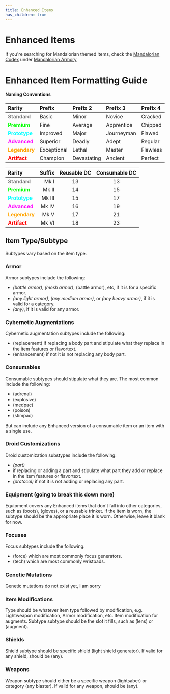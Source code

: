 ```yaml
---
title: Enhanced Items
has_children: true
---
```


# Enhanced Items

If you're searching for Mandalorian themed items, check the [Mandalorian Codex](<../Mandalorian Codex>) under [Mandalorian Armory](<../Mandalorian Codex/Mandalorian Armory>)

# Enhanced Item Formatting Guide

#### Naming Conventions

|Rarity|Prefix|Prefix 2|Prefix 3|Prefix 4|
|:--|:--|:--|:--|:--|
|<font style="color:gray">**Standard**</font>|Basic|Minor|Novice|Cracked|
|<font style="color:lime">**Premium**</font>|Fine|Average|Apprentice|Chipped|
|<font style="color:cyan">**Prototype**</font>|Improved|Major|Journeyman|Flawed|
|<font style="color:fuchsia">**Advanced**</font>|Superior|Deadly|Adept|Regular|
|<font style="color:orange">**Legendary**</font>|Exceptional|Lethal|Master|Flawless|
|<font style="color:red">**Artifact**</font>|Champion|Devastating|Ancient|Perfect|

|Rarity|Suffix|Reusable DC|Consumable DC|
|:--|--:|:--:|:--:|
|<font style="color:gray">**Standard**</font>|Mk I|13|13|
|<font style="color:lime">**Premium**</font>|Mk II|14|15|
|<font style="color:cyan">**Prototype**</font>|Mk III|15|17|
|<font style="color:fuchsia">**Advanced**</font>|Mk IV|16|19|
|<font style="color:orange">**Legendary**</font>|Mk V|17|21|
|<font style="color:red">**Artifact**</font>|Mk VI|18|23|

## Item Type/Subtype
Subtypes vary based on the item type.

### Armor
Armor subtypes include the following:
- *(battle armor)*, *(mesh armor)*, (battle armor), etc, if it is for a specific armor.
- *(any light armor)*, *(any medium armor)*, or *(any heavy armor)*, if it is valid for a category.
- *(any)*, if it is valid for any armor.

### Cybernetic Augmentations
Cybernetic augmentation subtypes include the following:
- (replacement) if replacing a body part and stipulate what they replace in the item features or flavortext.
- (enhancement) if not it is not replacing any body part.

### Consumables
Consumable subtypes should stipulate what they are.
The most common include the following: 
- (adrenal)
- (explosive)
- (medpac)
- (poison)
- (stimpac)

But can include any Enhanced version of a consumable item or an item with a single use.

### Droid Customizations
Droid customization substypes include the following:
- *(part)*
 - if replacing or adding a part and stipulate what part they add or replace in the item features or flavortext.
- *(protocol)* if not it is not adding or replacing any part.

### Equipment (going to break this down more)
Equipment covers any Enhanced items that don't fall into other categories, such as (boots), (gloves), or a reusable trinket. If the item is worn, the subtype should be the appropriate place it is worn. Otherwise, leave it blank for now.

### Focuses
Focus subtypes include the following.
- (force) which are most commonly focus generators.
- (tech) which are most commonly wristpads.

### Genetic Mutations
Genetic mutations do not exist yet, I am sorry

### Item Modifications
Type should be whatever item type followed by modification, e.g. Lightweapon modification, Armor modification, etc. Item modification for augments. Subtype subtype should be the slot it fills, such as (lens) or (augment).

### Shields
Shield subtype should be specific shield (light shield generator). If valid for any shield, should be (any).

### Weapons
Weapon subtype should either be a specific weapon (lightsaber) or category (any blaster). If valid for any weapon, should be (any).